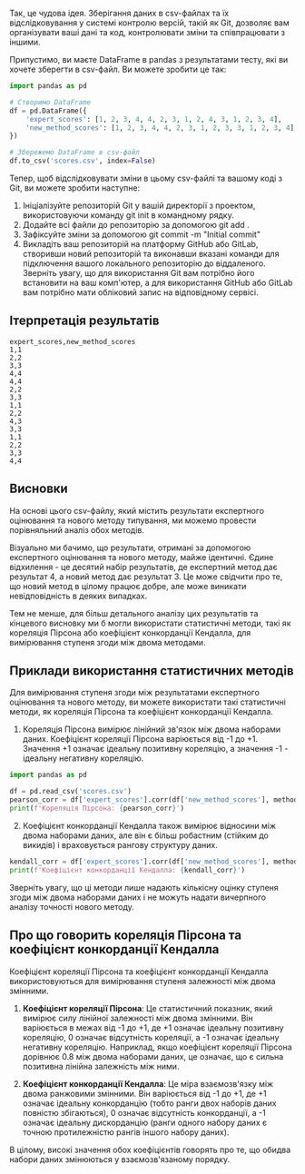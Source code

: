 Так, це чудова ідея. Зберігання даних в csv-файлах та їх відслідковування у системі контролю версій, такій як Git, дозволяє вам організувати ваші дані та код, контролювати зміни та співпрацювати з іншими.

Припустимо, ви маєте DataFrame в pandas з результатами тесту, які ви хочете зберегти в csv-файл. Ви можете зробити це так:

```python
import pandas as pd

# Створимо DataFrame
df = pd.DataFrame({
    'expert_scores': [1, 2, 3, 4, 4, 2, 3, 1, 2, 4, 3, 1, 2, 3, 4],
    'new_method_scores': [1, 2, 3, 4, 4, 2, 3, 1, 2, 3, 3, 1, 2, 3, 4]
})

# Збережемо DataFrame в csv-файл
df.to_csv('scores.csv', index=False)
```
Тепер, щоб відслідковувати зміни в цьому csv-файлі та вашому коді з Git, ви можете зробити наступне:

1. Ініціалізуйте репозиторій Git у вашій директорії з проектом, використовуючи команду git init в командному рядку.
2. Додайте всі файли до репозиторію за допомогою git add .
3. Зафіксуйте зміни за допомогою git commit -m "Initial commit"
4. Викладіть ваш репозиторій на платформу GitHub або GitLab, створивши новий репозиторій та виконавши вказані команди для підключення вашого локального репозиторію до віддаленого.
Зверніть увагу, що для використання Git вам потрібно його встановити на ваш комп'ютер, а для використання GitHub або GitLab вам потрібно мати обліковий запис на відповідному сервісі.

## Ітерпретація результатів

```
expert_scores,new_method_scores
1,1
2,2
3,3
4,4
4,4
2,2
3,3
1,1
2,2
4,3
3,3
1,1
2,2
3,3
4,4
```

## Висновки

На основі цього csv-файлу, який містить результати експертного оцінювання та нового методу типування, ми можемо провести порівняльний аналіз обох методів.

Візуально ми бачимо, що результати, отримані за допомогою експертного оцінювання та нового методу, майже ідентичні. Єдине відхилення - це десятий набір результатів, де експертний метод дає результат 4, а новий метод дає результат 3. Це може свідчити про те, що новий метод в цілому працює добре, але може виникати невідповідність в деяких випадках.

Тем не менше, для більш детального аналізу цих результатів та кінцевого висновку ми б могли використати статистичні методи, такі як кореляція Пірсона або коефіцієнт конкорданції Кендалла, для вимірювання ступеня згоди між двома методами.

## Приклади використання статистичних методів

Для вимірювання ступеня згоди між результатами експертного оцінювання та нового методу, ви можете використати такі статистичні методи, як кореляція Пірсона та коефіцієнт конкорданції Кендалла. 

1. Кореляція Пірсона вимірює лінійний зв'язок між двома наборами даних. Коефіцієнт кореляції Пірсона варіюється від -1 до +1. Значення +1 означає ідеальну позитивну кореляцію, а значення -1 - ідеальну негативну кореляцію.

```python
import pandas as pd

df = pd.read_csv('scores.csv')
pearson_corr = df['expert_scores'].corr(df['new_method_scores'], method='pearson')
print(f'Кореляція Пірсона: {pearson_corr}')
```

2. Коефіцієнт конкорданції Кендалла також вимірює відносини між двома наборами даних, але він є більш робастним (стійким до викидів) і враховується рангову структуру даних.

```python
kendall_corr = df['expert_scores'].corr(df['new_method_scores'], method='kendall')
print(f'Коефіцієнт конкорданції Кендалла: {kendall_corr}')
```

Зверніть увагу, що ці методи лише надають кількісну оцінку ступеня згоди між двома наборами даних і не можуть надати вичерпного аналізу точності нового методу.

## Про що говорить кореляція Пірсона та коефіцієнт конкорданції Кендалла

Коефіцієнт кореляції Пірсона та коефіцієнт конкорданції Кендалла використовуються для вимірювання ступеня залежності між двома змінними. 

1. **Коефіцієнт кореляції Пірсона**: Це статистичний показник, який вимірює силу лінійної залежності між двома змінними. Він варіюється в межах від -1 до +1, де +1 означає ідеальну позитивну кореляцію, 0 означає відсутність кореляції, а -1 означає ідеальну негативну кореляцію. Наприклад, якщо коефіцієнт кореляції Пірсона дорівнює 0.8 між двома наборами даних, це означає, що є сильна позитивна лінійна залежність між ними.

2. **Коефіцієнт конкорданції Кендалла**: Це міра взаємозв'язку між двома ранжовими змінними. Він варіюється від -1 до +1, де +1 означає ідеальну конкорданцію (тобто ранги двох наборів даних повністю збігаються), 0 означає відсутність конкорданції, а -1 означає ідеальну дискорданцію (ранги одного набору даних є точною протилежністю рангів іншого набору даних). 

В цілому, високі значення обох коефіцієнтів говорять про те, що обидва набори даних змінюються у взаємозв'язаному порядку.


